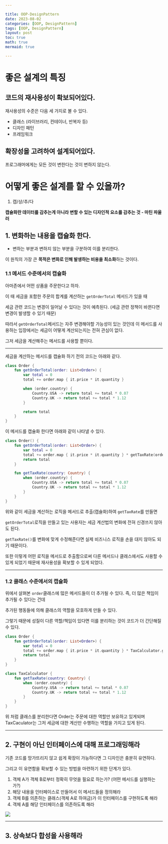```yaml
---

title: OOP-DesignPattern
date: 2023-08-02
categories: [OOP, DesignPattern]
tags: [OOP, DesignPattern]
layout: post
toc: true
math: true
mermaid: true

---
```


# 좋은 설계의 특징

## 코드의 재사용성이 확보되어있다.

재사용성의 수준은 다음 세 가지로 볼 수 있다.

- 클래스 (라이브러리, 컨테이너, 반복자 등)
- 디자인 패턴
- 프레임워크

## 확장성을 고려하여 설계되어있다.

프로그래머에게는 모든 것이 변한다는 것이 변하지 않는다.

# 어떻게 좋은 설계를 할 수 있을까?

1. 캡/상/추/다

**캡슐화란 데이터를 감추는게 아니라 변할 수 있는 디자인적 요소를 감추는 것 - 마틴 파울러**

## 1. 변화하는 내용을 캡슐화 한다.

- 변하는 부분과 변하지 않는 부분을 구분하여 이를 분리한다.

이 원칙의 가장 큰 **목적은 변화로 인해 발생하는 비용을 최소화**하는 것이다.

### 1.1 메서드 수준에서의 캡슐화

아마존에서 어떤 상품을 주문한다고 하자.

이 때 세금을 포함한 주문의 합계를 계산하는 `getOrderTotal` 메서드가 있을 때

세금 관련 코드는 변경이 일어날 수 있다는 것이 예측된다. (세금 관련 정책이 바뀐다면 변경이 발생할 수 있기 때문)

따라서 `getOrderTotal`메서드는 자주 변경해야할 가능성이 있는 것인데 이 메서드를 사용하는 입장에서는 세금이 어떻게 계산되는지는 전혀 관심이 없다.

그저 세금을 계산해주는 메서드를 사용할 뿐이다.

---

세금을 계산하는 메서드를 캡슐화 하기 전의 코드는 아래와 같다.

```kotlin
class Order {
    fun getOrderTotal(order: List<Order>) {
        var total = 0
        total += order.map { it.price * it.quantity }

        when (order.country) {
            Country.USA -> return total += total * 0.07
            Country.UK -> return total += total * 1.12
        }

        return total
    }
}

```

이 메서드를 캡슐화 한다면 아래와 같이 나타낼 수 있다.

```kotlin
class Order() {
    fun getOrderTotal(order: List<Order>) {
        var total = 0
        total += order.map { it.price * it.quantity } * getTaxRate(order.country)
        return total
    }

    fun getTaxRate(country: Country) {
        when (order.country) {
            Country.USA -> return total += total * 0.07
            Country.UK -> return total += total * 1.12
        }
    }
}
```

위와 같이 세금을 계산하는 로직을 메서드로 추출(캡슐화)하여 `getTaxRate`를 만들면

`getOrderTotal`로직을 만들고 있는 사용자는 세금 계산법의 변화에 전혀 신경쓰지 않아도 된다.

`getTaxRate()`를 변화에 맞게 수정해준다면 실제 비즈니스 로직을 손을 대지 않아도 되기 때문이다.

또한 이렇게 어떤 로직을 메서드로 추출함으로써 다른 메서드나 클래스에서도 사용할 수 있게 되었기 때문에 재사용성을 확보할 수 있게 되었다.

---

### 1.2 클래스 수준에서의 캡슐화

위에서 살펴본 `order`클래스에 많은 메서드들이 더 추가될 수 있다. 즉, 더 많은 책임이 추가될 수 있다는 건데

추가된 행동들에 의해 클래스의 역할을 모호하게 만들 수 있다.

그렇기 때문에 성질이 다른 역할/책임이 있다면 이를 분리하는 것이 코드가 더 간단해질 수 있다.

```kotlin
class Order {
    fun getOrderTotal(order: List<Order>) {
        var total = 0
        total += order.map { it.price * it.quantity } * TaxCalculator.getTaxRate(order.country)
        return total
    }
}

class TaxCalculator {
    fun getTaxRate(country: Country) {
        when (order.country) {
            Country.USA -> return total += total * 0.07
            Country.UK -> return total += total * 1.12
        }
    }
}
```

위 처럼 클래스를 분리한다면 Order는 주문에 대한 역할만 보유하고 있게되며 TaxCaculator는 그저 세금에 대한 계산만 수행하는 역할을 가지고 있게 된다.

---

## 2. 구현이 아닌 인터페이스에 대해 프로그래밍해라

기존 코드를 망가뜨리지 않고 쉽게 확장이 가능하다면 그 디자인은 충분히 유연하다.

그리고 이 유연함을 확보할 수 있는 방법을 마련하기 위한 단계가 있다.

1. 객체 A가 객체 B로부터 정확히 무엇을 필요로 하는가? (어떤 메서드를 실행하는가?)
2. 해당 내용을 인터페이스로 만들어서 이 메서드들을 정의해라
3. 객체 B를 의존하는 클래스(객체 A로 하여금)가 이 인터페이스를 구현하도록 해라
4. 객체 A를 해당 인터페이스를 의존하도록 해라

![](https://github.com/K-Diger/K-Diger.github.io/tree/main/images/architecture-oop/interface.png)

---

## 3. 상속보다 합성을 사용해라

